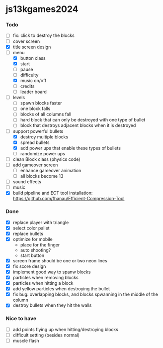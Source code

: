 # js13kgames2024

### Todo

- [ ] fix: click to destroy the blocks
- [ ] cover screen
- [x] title screen design
- [ ] menu
    - [x] button class
    - [x] start
    - [ ] pause
    - [ ] difficulty 
    - [x] music on/off
    - [ ] credits
    - [ ] leader board
- [ ] levels
    - [ ] spawn blocks faster
    - [ ] one block falls
    - [ ] blocks of all columns fall
    - [ ] hard block that can only be destroyed with one type of bullet
    - [ ] block that destroys adjacent blocks when it is destroyed
- [ ] support powerful bullets
    - [x] destroy multiple blocks
    - [x] spread bullets
    - [x] add power ups that enable these types of bullets
    - [ ] randomize power ups
- [ ] clean Block class (physics code)
- [ ] add gameover screen
    - [ ] enhance gameover animation
    - [ ] all blocks become 13
- [ ] sound effects
- [ ] music
- [x] build pipeline and ECT tool installation: https://github.com/fhanau/Efficient-Compression-Tool

### Done

- [x] replace player with triangle
- [x] select color pallet
- [x] replace bullets
- [x] optimize for mobile
    - place for the finger
    - auto shooting?
    - start button
- [x] screen frame should be one or two neon lines
- [x] fix score design
- [x] implement good way to spanw blocks
- [x] particles when removing blocks
- [x] particles when hitting a block
- [x] add yellow particles when destroying the bullet
- [x] fix bug: overlapping blocks, and blocks spwanning in the middle of the column
- [x] destroy bullets when they hit the walls

### Nice to have

- [ ] add points flying up when hitting/destroying blocks
- [ ] difficult setting (besides normal)
- [ ] muscle flash